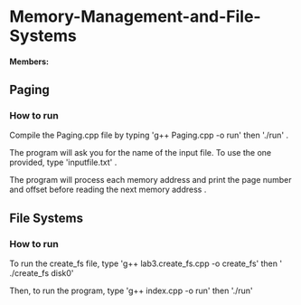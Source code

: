 # Memory-Management-and-File-Systems
#### Members: 

## Paging
### How to run
Compile the Paging.cpp file by typing 'g++ Paging.cpp -o run' then './run' .

The program will ask you for the name of the input file. To use the one provided, type 'inputfile.txt' .

The program will process each memory address and print the page number and offset before reading the next memory address .

## File Systems
### How to run
To run the create_fs file, type 'g++ lab3.create_fs.cpp -o create_fs' then ' ./create_fs disk0'

Then, to run the program, type 'g++ index.cpp -o run' then './run'
